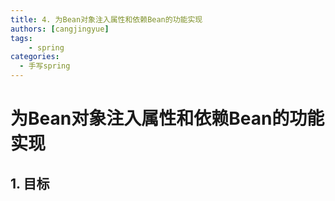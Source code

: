 ```yaml
---
title: 4. 为Bean对象注入属性和依赖Bean的功能实现
authors: [cangjingyue]
tags: 
    - spring
categories:
  - 手写spring
---
```


# 为Bean对象注入属性和依赖Bean的功能实现

## 1. 目标